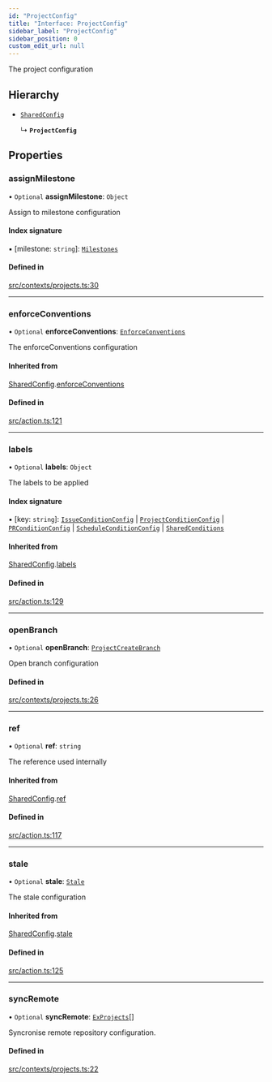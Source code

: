 ```yaml
---
id: "ProjectConfig"
title: "Interface: ProjectConfig"
sidebar_label: "ProjectConfig"
sidebar_position: 0
custom_edit_url: null
---
```


The project configuration

## Hierarchy

- [`SharedConfig`](SharedConfig.md)

  ↳ **`ProjectConfig`**

## Properties

### assignMilestone

• `Optional` **assignMilestone**: `Object`

Assign to milestone configuration

#### Index signature

▪ [milestone: `string`]: [`Milestones`](internal.Milestones.md)

#### Defined in

[src/contexts/projects.ts:30](https://github.com/Resnovas/smartcloud/blob/b91f5b4/src/contexts/projects.ts#L30)

___

### enforceConventions

• `Optional` **enforceConventions**: [`EnforceConventions`](internal.EnforceConventions.md)

The enforceConventions configuration

#### Inherited from

[SharedConfig](SharedConfig.md).[enforceConventions](SharedConfig.md#enforceconventions)

#### Defined in

[src/action.ts:121](https://github.com/Resnovas/smartcloud/blob/b91f5b4/src/action.ts#L121)

___

### labels

• `Optional` **labels**: `Object`

The labels to be applied

#### Index signature

▪ [key: `string`]: [`IssueConditionConfig`](IssueConditionConfig.md) \| [`ProjectConditionConfig`](ProjectConditionConfig.md) \| [`PRConditionConfig`](PRConditionConfig.md) \| [`ScheduleConditionConfig`](ScheduleConditionConfig.md) \| [`SharedConditions`](SharedConditions.md)

#### Inherited from

[SharedConfig](SharedConfig.md).[labels](SharedConfig.md#labels)

#### Defined in

[src/action.ts:129](https://github.com/Resnovas/smartcloud/blob/b91f5b4/src/action.ts#L129)

___

### openBranch

• `Optional` **openBranch**: [`ProjectCreateBranch`](internal.ProjectCreateBranch.md)

Open branch configuration

#### Defined in

[src/contexts/projects.ts:26](https://github.com/Resnovas/smartcloud/blob/b91f5b4/src/contexts/projects.ts#L26)

___

### ref

• `Optional` **ref**: `string`

The reference used internally

#### Inherited from

[SharedConfig](SharedConfig.md).[ref](SharedConfig.md#ref)

#### Defined in

[src/action.ts:117](https://github.com/Resnovas/smartcloud/blob/b91f5b4/src/action.ts#L117)

___

### stale

• `Optional` **stale**: [`Stale`](internal.Stale.md)

The stale configuration

#### Inherited from

[SharedConfig](SharedConfig.md).[stale](SharedConfig.md#stale)

#### Defined in

[src/action.ts:125](https://github.com/Resnovas/smartcloud/blob/b91f5b4/src/action.ts#L125)

___

### syncRemote

• `Optional` **syncRemote**: [`ExProjects`](internal.ExProjects.md)[]

Syncronise remote repository configuration.

#### Defined in

[src/contexts/projects.ts:22](https://github.com/Resnovas/smartcloud/blob/b91f5b4/src/contexts/projects.ts#L22)
